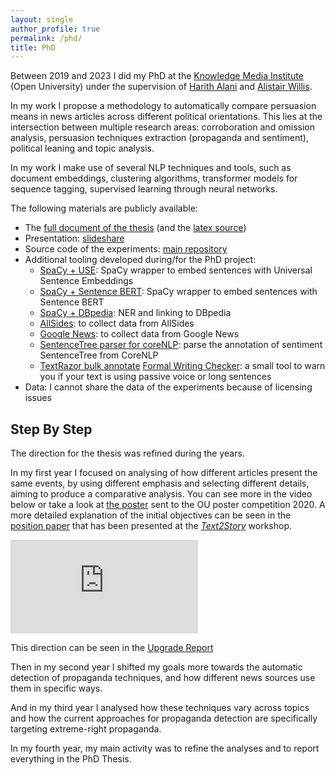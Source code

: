 ```yaml
---
layout: single
author_profile: true
permalink: /phd/
title: PhD
---
```


Between 2019 and 2023 I did my PhD at the [Knowledge Media Institute](https://kmi.open.ac.uk/) (Open University) under the supervision of [Harith Alani](http://people.kmi.open.ac.uk/harith/) and [Alistair Willis](http://mcs.open.ac.uk/agw96/).

In my work I propose a methodology to automatically compare persuasion means in news articles across different political orientations.
This lies at the intersection between multiple research areas: corroboration and omission analysis, persuasion techniques extraction (propaganda and sentiment), political leaning and topic analysis.

In my work I make use of several NLP techniques and tools, such as document embeddings, clustering algorithms, transformer models for sequence tagging, supervised learning through neural networks.

The following materials are publicly available:

- The [full document of the thesis](https://oro.open.ac.uk/98145/) (and the [latex source](https://github.com/MartinoMensio/phd-thesis))
- Presentation: [slideshare](https://www.slideshare.net/slideshow/persuasion-across-the-political-spectrum-quantifying-differences-in-parallel-news-reports/269941090)
- Source code of the experiments: [main repository](https://github.com/MartinoMensio/phd-project)
- Additional tooling developed during/for the PhD project:
  - [SpaCy + USE](https://github.com/MartinoMensio/spacy-universal-sentence-encoder): SpaCy wrapper to embed sentences with Universal Sentence Embeddings
  - [SpaCy + Sentence BERT](https://github.com/MartinoMensio/spacy-sentence-bert): SpaCy wrapper to embed sentences with Sentence BERT
  - [SpaCy + DBpedia](https://github.com/MartinoMensio/spacy-dbpedia-spotlight): NER and linking to DBpedia
  - [AllSides](https://github.com/MartinoMensio/allsides-headlines): to collect data from AllSides
  - [Google News](https://github.com/MartinoMensio/google-headlines): to collect data from Google News
  - [SentenceTree parser for coreNLP](https://github.com/MartinoMensio/corenlp-sentiment-tree-parser): parse the annotation of sentiment SentenceTree from CoreNLP
  - [TextRazor bulk annotate](https://github.com/MartinoMensio/textrazor-bulk-annotate)
  [Formal Writing Checker](https://github.com/MartinoMensio/formal-writing-checker): a small tool to warn you if your text is using passive voice or long sentences
- Data: I cannot share the data of the experiments because of licensing issues

## Step By Step

The direction for the thesis was refined during the years.

In my first year I focused on analysing of how different articles present the same events, by using different emphasis and selecting different details, aiming to produce a comparative analysis. You can see more in the video below or take a look at [the poster](/assets/docs/2020_OU_poster_competition.pdf) sent to the OU poster competition 2020.
A more detailed explanation of the initial objectives can be seen in the [position paper](http://ceur-ws.org/Vol-2593/paper11.pdf) that has been presented at the [*Text2Story*](http://text2story20.inesctec.pt/) workshop.

<p><iframe src="https://www.youtube-nocookie.com/embed/8FiQmzG0Zfs" frameborder="0" allow="accelerometer; autoplay; encrypted-media; gyroscope; picture-in-picture" allowfullscreen></iframe></p>

This direction can be seen in the [Upgrade Report](/assets/docs/phd_upgrade_report.pdf)

Then in my second year I shifted my goals more towards the automatic detection of propaganda techniques, and how different news sources use them in specific ways.

And in my third year I analysed how these techniques vary across topics and how the current approaches for propaganda detection are specifically targeting extreme-right propaganda.

In my fourth year, my main activity was to refine the analyses and to report everything in the PhD Thesis.
